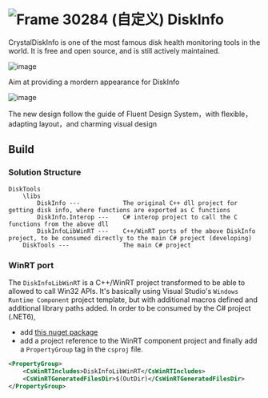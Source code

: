 #  ![Frame 30284 (自定义)](https://user-images.githubusercontent.com/6630660/207081052-89642cf8-6a84-456d-9c96-e2db354ff3d6.png) DiskInfo

CrystalDiskInfo is one of the most famous disk health monitoring tools in the world. It is free and open source, and is still actively maintained.

![image](https://user-images.githubusercontent.com/6630660/212543605-d8d80feb-b7d1-4d63-b528-0e98b1cff968.png)

Aim at providing a mordern appearance for DiskInfo

![image](https://user-images.githubusercontent.com/6630660/212543495-ffba1279-bf86-4f4e-8568-8b8941edcfed.png)

The new design follow the guide of Fluent Design System，with flexible，adapting layout，and charming visual design

## Build
### Solution Structure
```
DiskTools
    \libs
        DiskInfo ---            The original C++ dll project for getting disk info, where functions are exported as C functions
        DiskInfo.Interop ---    C# interop project to call the C functions from the above dll
        DiskInfoLibWinRT ---    C++/WinRT ports of the above DiskInfo project, to be consumed directly to the main C# project (developing)
    DiskTools ---               The main C# project
```
### WinRT port
The `DiskInfoLibWinRT` is a C++/WinRT project transformed to be able to allowed to call Win32 APIs. 
It's basically using Visual Studio's `Windows Runtime Component` project template, but with additional macros defined and additional library paths added. 
In order to be consumed by the C# project (.NET6), 
- add [this nuget package](https://github.com/microsoft/cswinrt)
- add a project reference to the WinRT component project
and finally add a `PropertyGroup` tag in the `csproj` file.
```xml
<PropertyGroup>
    <CsWinRTIncludes>DiskInfoLibWinRT</CsWinRTIncludes>
    <CsWinRTGeneratedFilesDir>$(OutDir)</CsWinRTGeneratedFilesDir>
</PropertyGroup>
```
